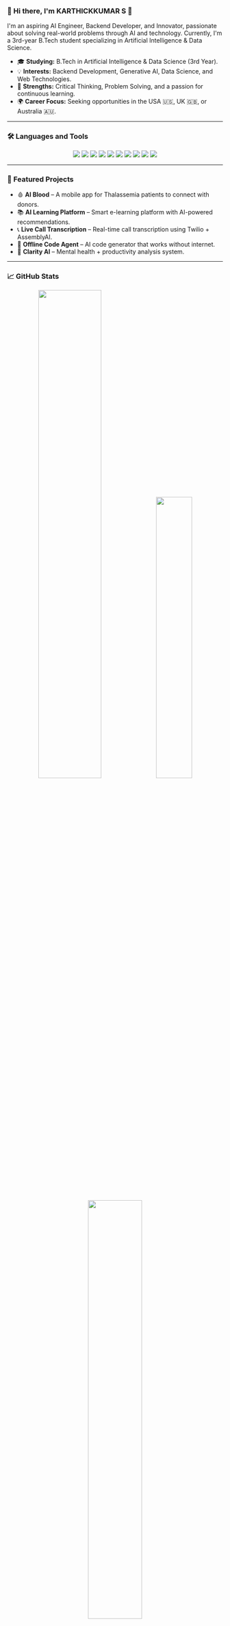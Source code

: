 ### 👋 Hi there, I'm KARTHICKKUMAR S 🚀

I'm an aspiring AI Engineer, Backend Developer, and Innovator, passionate about solving real-world problems through AI and technology. Currently, I'm a 3rd-year B.Tech student specializing in Artificial Intelligence & Data Science.

- 🎓 **Studying:** B.Tech in Artificial Intelligence & Data Science (3rd Year).
- 💡 **Interests:** Backend Development, Generative AI, Data Science, and Web Technologies.
- 🧠 **Strengths:** Critical Thinking, Problem Solving, and a passion for continuous learning.
- 🌍 **Career Focus:** Seeking opportunities in the USA 🇺🇸, UK 🇬🇧, or Australia 🇦🇺.

---



### 🛠️ Languages and Tools

<p align="center">
  <a href="#"><img src="https://img.shields.io/badge/Python-3776AB?style=for-the-badge&logo=python&logoColor=white" /></a>
  <a href="#"><img src="https://img.shields.io/badge/Java-007396?style=for-the-badge&logo=openjdk&logoColor=white" /></a>
  <a href="#"><img src="https://img.shields.io/badge/JavaScript-F7DF1E?style=for-the-badge&logo=javascript&logoColor=black" /></a>
  <a href="#"><img src="https://img.shields.io/badge/SQL-336791?style=for-the-badge&logo=postgresql&logoColor=white" /></a>
  <a href="#"><img src="https://img.shields.io/badge/MongoDB-47A248?style=for-the-badge&logo=mongodb&logoColor=white" /></a>
  <a href="#"><img src="https://img.shields.io/badge/React-20232A?style=for-the-badge&logo=react&logoColor=61DAFB" /></a>
  <a href="#"><img src="https://img.shields.io/badge/Generative%20AI-FF6F00?style=for-the-badge&logo=openai&logoColor=white" /></a>
  <a href="#"><img src="https://img.shields.io/badge/HTML5-E34F26?style=for-the-badge&logo=html5&logoColor=white" /></a>
  <a href="#"><img src="https://img.shields.io/badge/CSS3-1572B6?style=for-the-badge&logo=css3&logoColor=white" /></a>
  <a href="#"><img src="https://img.shields.io/badge/Excel-217346?style=for-the-badge&logo=microsoft-excel&logoColor=white" /></a>
</p>

---

### 🚀 Featured Projects

- 🩸 **AI Blood** – A mobile app for Thalassemia patients to connect with donors.
- 📚 **AI Learning Platform** – Smart e-learning platform with AI-powered recommendations.
- 📞 **Live Call Transcription** – Real-time call transcription using Twilio + AssemblyAI.
- 🤖 **Offline Code Agent** – AI code generator that works without internet.
- 🧠 **Clarity AI** – Mental health + productivity analysis system.

---

### 📈 GitHub Stats

<p align="center">
  <img src="https://veerakarthick235.vercel.app/api?username=VEERAKARTHICK235&show_icons=true&theme=tokyonight&hide_border=true&count_private=true" width="54%" />
  <img src="https://veerakarthick235.vercel.app/api/top-langs/?username=VEERAKARTHICK235&layout=compact&theme=tokyonight&hide_border=true&count_private=true" width="41%" />
</p>
<p align="center">
  <img src="https://github-readme-streak-stats.herokuapp.com/?user=veerakarthick235&theme=tokyonight&hide_border=true" width="50%" />
</p>




### 📫 Let's Connect!

<p align="left">
<a href="https://www.linkedin.com/in/karthickkumar-s-b04a10348" target="_blank"><img src="https://img.shields.io/badge/LinkedIn-0077B5?style=for-the-badge&logo=linkedin&logoColor=white" alt="LinkedIn"/></a>
<a href="https://karthick.site" target="_blank"><img src="https://img.shields.io/badge/Portfolio-000000?style=for-the-badge&logo=About.me&logoColor=white" alt="Portfolio"/></a>
<a href="https://twitter.com/VEERAKARTHICK1235" target="_blank"><img src="https://img.shields.io/badge/Twitter-1DA1F2?style=for-the-badge&logo=twitter&logoColor=white" alt="Twitter"/></a>
<a href="mailto:veerakarthick235@gmail.com"><img src="https://img.shields.io/badge/Gmail-D14836?style=for-the-badge&logo=gmail&logoColor=white" alt="Gmail"/></a>
</p>

---

---

> ## Code Locally, Impact Globally 🌐
